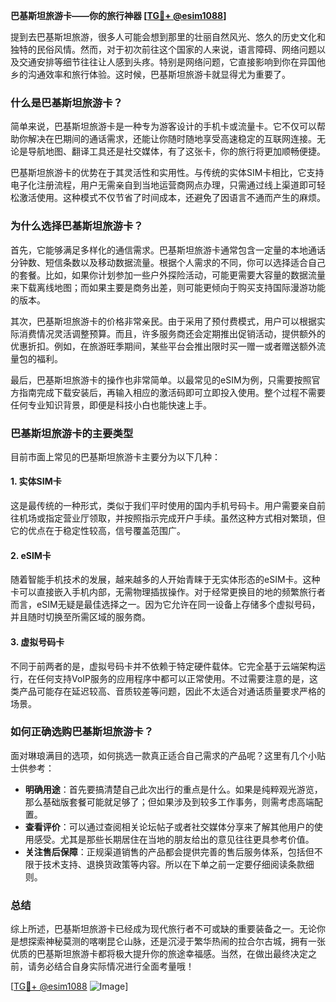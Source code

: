 **巴基斯坦旅游卡——你的旅行神器 [[TG💪+ @esim1088](https://t.me/s/esim1088)]**

提到去巴基斯坦旅游，很多人可能会想到那里的壮丽自然风光、悠久的历史文化和独特的民俗风情。然而，对于初次前往这个国家的人来说，语言障碍、网络问题以及交通安排等细节往往让人感到头疼。特别是网络问题，它直接影响到你在异国他乡的沟通效率和旅行体验。这时候，巴基斯坦旅游卡就显得尤为重要了。

### 什么是巴基斯坦旅游卡？

简单来说，巴基斯坦旅游卡是一种专为游客设计的手机卡或流量卡。它不仅可以帮助你解决在巴期间的通话需求，还能让你随时随地享受高速稳定的互联网连接。无论是导航地图、翻译工具还是社交媒体，有了这张卡，你的旅行将更加顺畅便捷。

巴基斯坦旅游卡的优势在于其灵活性和实用性。与传统的实体SIM卡相比，它支持电子化注册流程，用户无需亲自到当地运营商网点办理，只需通过线上渠道即可轻松激活使用。这种模式不仅节省了时间成本，还避免了因语言不通而产生的麻烦。

### 为什么选择巴基斯坦旅游卡？

首先，它能够满足多样化的通信需求。巴基斯坦旅游卡通常包含一定量的本地通话分钟数、短信条数以及移动数据流量。根据个人需求的不同，你可以选择适合自己的套餐。比如，如果你计划参加一些户外探险活动，可能更需要大容量的数据流量来下载离线地图；而如果主要是商务出差，则可能更倾向于购买支持国际漫游功能的版本。

其次，巴基斯坦旅游卡的价格非常亲民。由于采用了预付费模式，用户可以根据实际消费情况灵活调整预算。而且，许多服务商还会定期推出促销活动，提供额外的优惠折扣。例如，在旅游旺季期间，某些平台会推出限时买一赠一或者赠送额外流量包的福利。

最后，巴基斯坦旅游卡的操作也非常简单。以最常见的eSIM为例，只需要按照官方指南完成下载安装后，再输入相应的激活码即可立即投入使用。整个过程不需要任何专业知识背景，即便是科技小白也能快速上手。

### 巴基斯坦旅游卡的主要类型

目前市面上常见的巴基斯坦旅游卡主要分为以下几种：

#### 1. 实体SIM卡
这是最传统的一种形式，类似于我们平时使用的国内手机号码卡。用户需要亲自前往机场或指定营业厅领取，并按照指示完成开户手续。虽然这种方式相对繁琐，但它的优点在于稳定性较高，信号覆盖范围广。

#### 2. eSIM卡
随着智能手机技术的发展，越来越多的人开始青睐于无实体形态的eSIM卡。这种卡可以直接嵌入手机内部，无需物理插拔操作。对于经常更换目的地的频繁旅行者而言，eSIM无疑是最佳选择之一。因为它允许在同一设备上存储多个虚拟号码，并且随时切换至所需区域的服务商。

#### 3. 虚拟号码卡
不同于前两者的是，虚拟号码卡并不依赖于特定硬件载体。它完全基于云端架构运行，在任何支持VoIP服务的应用程序中都可以正常使用。不过需要注意的是，这类产品可能存在延迟较高、音质较差等问题，因此不太适合对通话质量要求严格的场景。

### 如何正确选购巴基斯坦旅游卡？

面对琳琅满目的选项，如何挑选一款真正适合自己需求的产品呢？这里有几个小贴士供参考：

- **明确用途**：首先要搞清楚自己此次出行的重点是什么。如果是纯粹观光游览，那么基础版套餐可能就足够了；但如果涉及到较多工作事务，则需考虑高端配置。
- **查看评价**：可以通过查阅相关论坛帖子或者社交媒体分享来了解其他用户的使用感受。尤其是那些长期居住在当地的朋友给出的意见往往更具参考价值。
- **关注售后保障**：正规渠道销售的产品都会提供完善的售后服务体系，包括但不限于技术支持、退换货政策等内容。所以在下单之前一定要仔细阅读条款细则。

### 总结

综上所述，巴基斯坦旅游卡已经成为现代旅行者不可或缺的重要装备之一。无论你是想探索神秘莫测的喀喇昆仑山脉，还是沉浸于繁华热闹的拉合尔古城，拥有一张优质的巴基斯坦旅游卡都将极大提升你的旅途幸福感。当然，在做出最终决定之前，请务必结合自身实际情况进行全面考量哦！

[[TG💪+ @esim1088](https://t.me/s/esim1088) ![Image](https://i.postimg.cc/4NQfJmqS/Snipaste-2025-05-13-00-14-12.png)]